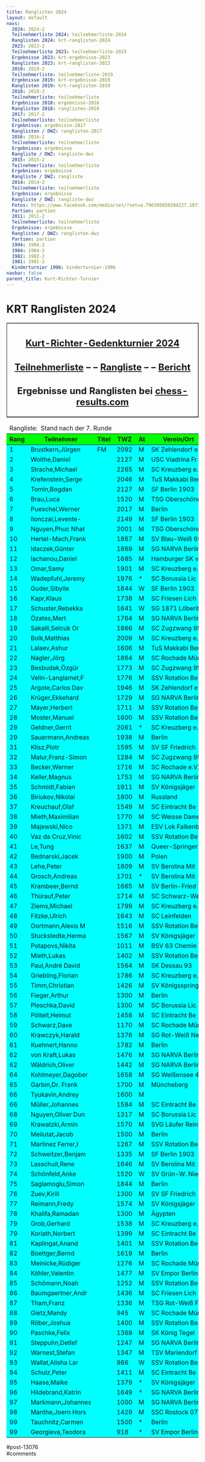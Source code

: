 ```yaml
---
title: Ranglisten 2024 
layout: default
navs:
  2024: 2024-2
  Teilnehmerliste 2024: teilnehmerliste-2024
  Ranglisten 2024: krt-ranglisten-2024
  2023: 2023-2
  Teilnehmerliste 2023: teilnehmerliste-2023
  Ergebnisse 2023: krt-ergebnisse-2023
  Ranglisten 2023: krt-ranglisten-2023
  2019: 2019-2
  Teilnehmerliste: teilnehmerliste-2019
  Ergebnisse 2019: krt-ergebnisse-2019
  Ranglisten 2019: krt-ranglisten-2019
  2018: 2018-2
  Teilnehmerliste: teilnehmerliste
  Ergebnisse 2018: ergebnisse-2018
  Ranglisten 2018: ranglisten-2018
  2017: 2017-2
  Teilnehmerliste: teilnehmerliste
  Ergebnisse: ergebnisse-2017
  Ranglisten / DWZ: ranglisten-2017
  2016: 2016-2
  Teilnehmerliste: teilnehmerliste
  Ergebnisse: ergebnisse
  Rangliste / DWZ: rangliste-dwz
  2015: 2015-2
  Teilnehmerliste: teilnehmerliste
  Ergebnisse: ergebnisse
  Rangliste / DWZ: rangliste
  2014: 2014-2
  Teilnehmerliste: teilnehmerliste
  Ergebnisse: ergebnisse
  Rangliste / DWZ: rangliste-dwz
  Fotos: https://www.facebook.com/media/set/?set=a.796395850394227.1073741841.214119148621903&type=1
  Partien: partien
  2011: 2011-2
  Teilnehmerliste: teilnehmerliste
  Ergebnisse: ergebnisse
  Ranglisten / DWZ: ranglisten-dwz
  Partien: partien
  1994: 1994-2
  1984: 1984-2
  1982: 1982-2
  1981: 1981-2
  Kinderturnier 1996: kinderturnier-1996
navbar: false
parent_title: Kurt-Richter-Turnier
---
```

<div class="post-13076 page type-page status-publish hentry" id="post-13076">
<h1 class="entry-title">KRT Ranglisten 2024</h1>
<div class="entry-content">
<table border="1" width="85%">
<tbody>
<tr>
<th align="center">
<h2 style="text-align: center;"><span style="text-decoration: underline;"><strong>Kurt-Richter-Gedenkturnier 2024</strong></span></h2>
<h2 style="text-align: center;"><a href="https://www.narva-schach.de/wordpress/kurt-richter-turnier/2024-2/teilnehmerliste-2024/"><strong>Teilnehmerliste</strong></a> – – <a href="https://www.narva-schach.de/wordpress/kurt-richter-turnier/2024-2/krt-ranglisten-2024/"><strong>Rangliste</strong></a> – – <a href="https://www.narva-schach.de/wordpress/2024/11/05/kurt-richter-gedenkturnier-2024/"><strong>Bericht</strong></a></h2>
<h2 style="text-align: center;"><span style="font-size: 18pt;">Ergebnisse und Ranglisten bei</span> <a href="https://chess-results.com/tnr966814.aspx?lan=0" rel="noopener" target="_blank"><span style="font-size: 18pt;">chess-results.com</span></a></h2>
</th>
</tr>
</tbody>
</table>
<table class="clean swiss footable">
<thead>
<tr>
<td colspan="13">Rangliste:  Stand nach der 7. Runde</td>
</tr>
<tr bgcolor="#00FF00">
<th>Rang</th>
<th>Teilnehmer</th>
<th>Titel</th>
<th>TWZ</th>
<th>At</th>
<th>Verein/Ort</th>
<th>Land</th>
<th>S</th>
<th>R</th>
<th>V</th>
<th>Punkte</th>
<th>Buchh</th>
<th>SoBerg</th>
</tr>
</thead>
<tbody>
<tr bgcolor="#00FFFF">
<td>1</td>
<td>Brustkern,Jürgen</td>
<td>FM</td>
<td>2092</td>
<td>M</td>
<td>SK Zehlendorf e</td>
<td>GER</td>
<td>6</td>
<td>1</td>
<td>0</td>
<td>6.5</td>
<td>30.5</td>
<td>28.00</td>
</tr>
<tr bgcolor="#00FFFF">
<td>2</td>
<td>Woithe,Daniel</td>
<td></td>
<td>2127</td>
<td>M</td>
<td>USC Viadrina Fr</td>
<td>GER</td>
<td>5</td>
<td>2</td>
<td>0</td>
<td>6.0</td>
<td>32.0</td>
<td>27.50</td>
</tr>
<tr bgcolor="#00FFFF">
<td>3</td>
<td>Strache,Michael</td>
<td></td>
<td>2265</td>
<td>M</td>
<td>SC Kreuzberg e.</td>
<td>GER</td>
<td>5</td>
<td>2</td>
<td>0</td>
<td>6.0</td>
<td>32.0</td>
<td>27.00</td>
</tr>
<tr bgcolor="#00FFFF">
<td>4</td>
<td>Krefenstein,Serge</td>
<td></td>
<td>2046</td>
<td>M</td>
<td>TuS Makkabi Ber</td>
<td>GER</td>
<td>6</td>
<td>0</td>
<td>1</td>
<td>6.0</td>
<td>29.5</td>
<td>24.00</td>
</tr>
<tr bgcolor="#00FFFF">
<td>5</td>
<td>Tomin,Bogdan</td>
<td></td>
<td>2127</td>
<td>M</td>
<td>SF Berlin 1903</td>
<td>SRB</td>
<td>5</td>
<td>1</td>
<td>1</td>
<td>5.5</td>
<td>31.5</td>
<td>22.50</td>
</tr>
<tr bgcolor="#00FFFF">
<td>6</td>
<td>Brau,Luca</td>
<td></td>
<td>1520</td>
<td>M</td>
<td>TSG Oberschönew</td>
<td>GER</td>
<td>4</td>
<td>2</td>
<td>1</td>
<td>5.0</td>
<td>32.5</td>
<td>21.00</td>
</tr>
<tr bgcolor="#00FFFF">
<td>7</td>
<td>Pueschel,Werner</td>
<td></td>
<td>2017</td>
<td>M</td>
<td>Berlin</td>
<td>GER</td>
<td>4</td>
<td>2</td>
<td>1</td>
<td>5.0</td>
<td>31.5</td>
<td>20.00</td>
</tr>
<tr bgcolor="#00FFFF">
<td>8</td>
<td>Ilonczai,Levente-</td>
<td></td>
<td>2149</td>
<td>M</td>
<td>SF Berlin 1903</td>
<td>ROU</td>
<td>4</td>
<td>2</td>
<td>1</td>
<td>5.0</td>
<td>31.0</td>
<td>20.00</td>
</tr>
<tr bgcolor="#00FFFF">
<td>9</td>
<td>Nguyen,Phuc Nhat</td>
<td></td>
<td>2001</td>
<td>M</td>
<td>TSG Oberschönew</td>
<td>GER</td>
<td>4</td>
<td>2</td>
<td>1</td>
<td>5.0</td>
<td>30.5</td>
<td>19.75</td>
</tr>
<tr bgcolor="#00FFFF">
<td>10</td>
<td>Hertel-Mach,Frank</td>
<td></td>
<td>1867</td>
<td>M</td>
<td>SV Blau-Weiß 69</td>
<td>GER</td>
<td>5</td>
<td>0</td>
<td>2</td>
<td>5.0</td>
<td>30.5</td>
<td>18.50</td>
</tr>
<tr bgcolor="#00FFFF">
<td>11</td>
<td>Idaczek,Günter</td>
<td></td>
<td>1869</td>
<td>M</td>
<td>SG NARVA Berlin</td>
<td>GER</td>
<td>4</td>
<td>2</td>
<td>1</td>
<td>5.0</td>
<td>28.0</td>
<td>18.25</td>
</tr>
<tr bgcolor="#00FFFF">
<td>12</td>
<td>Iachanou,Daniel</td>
<td></td>
<td>1685</td>
<td>M</td>
<td>Hamburger SK vo</td>
<td>GER</td>
<td>4</td>
<td>2</td>
<td>1</td>
<td>5.0</td>
<td>27.5</td>
<td>17.75</td>
</tr>
<tr bgcolor="#00FFFF">
<td>13</td>
<td>Omar,Samy</td>
<td></td>
<td>1901</td>
<td>M</td>
<td>SC Kreuzberg e.</td>
<td>EGY</td>
<td>4</td>
<td>2</td>
<td>1</td>
<td>5.0</td>
<td>27.5</td>
<td>17.50</td>
</tr>
<tr bgcolor="#00FFFF">
<td>14</td>
<td>Wadepfuhl,Jeremy</td>
<td></td>
<td>1976</td>
<td>*</td>
<td>SC Borussia Lic</td>
<td>GER</td>
<td>3</td>
<td>3</td>
<td>0</td>
<td>4.5</td>
<td>31.5</td>
<td>18.25</td>
</tr>
<tr bgcolor="#00FFFF">
<td>15</td>
<td>Guder,Sibylle</td>
<td></td>
<td>1844</td>
<td>W</td>
<td>SF Berlin 1903</td>
<td>GER</td>
<td>4</td>
<td>1</td>
<td>2</td>
<td>4.5</td>
<td>31.0</td>
<td>17.25</td>
</tr>
<tr bgcolor="#00FFFF">
<td>16</td>
<td>Kapr,Klaus</td>
<td></td>
<td>1738</td>
<td>M</td>
<td>SC Friesen Lich</td>
<td>GER</td>
<td>3</td>
<td>3</td>
<td>1</td>
<td>4.5</td>
<td>29.0</td>
<td>17.25</td>
</tr>
<tr bgcolor="#00FFFF">
<td>17</td>
<td>Schuster,Rebekka</td>
<td></td>
<td>1641</td>
<td>W</td>
<td>SG 1871 Löberit</td>
<td>GER</td>
<td>4</td>
<td>1</td>
<td>2</td>
<td>4.5</td>
<td>28.5</td>
<td>15.00</td>
</tr>
<tr bgcolor="#00FFFF">
<td>18</td>
<td>Özates,Mert</td>
<td></td>
<td>1764</td>
<td>M</td>
<td>SG NARVA Berlin</td>
<td>TUR</td>
<td>4</td>
<td>1</td>
<td>2</td>
<td>4.5</td>
<td>27.5</td>
<td>14.50</td>
</tr>
<tr bgcolor="#00FFFF">
<td>19</td>
<td>Sakalli,Selcuk Or</td>
<td></td>
<td>1866</td>
<td>M</td>
<td>SC Zugzwang 95</td>
<td>TUR</td>
<td>3</td>
<td>3</td>
<td>0</td>
<td>4.5</td>
<td>25.5</td>
<td>14.00</td>
</tr>
<tr bgcolor="#00FFFF">
<td>20</td>
<td>Bolk,Matthias</td>
<td></td>
<td>2009</td>
<td>M</td>
<td>SC Kreuzberg e.</td>
<td>GER</td>
<td>4</td>
<td>1</td>
<td>2</td>
<td>4.5</td>
<td>24.5</td>
<td>15.00</td>
</tr>
<tr bgcolor="#00FFFF">
<td>21</td>
<td>Lalaev,Ashur</td>
<td></td>
<td>1606</td>
<td>M</td>
<td>TuS Makkabi Ber</td>
<td>FID</td>
<td>4</td>
<td>1</td>
<td>2</td>
<td>4.5</td>
<td>24.5</td>
<td>14.00</td>
</tr>
<tr bgcolor="#00FFFF">
<td>22</td>
<td>Nagler,Jörg</td>
<td></td>
<td>1864</td>
<td>M</td>
<td>SC Rochade Münc</td>
<td>GER</td>
<td>3</td>
<td>3</td>
<td>1</td>
<td>4.5</td>
<td>21.5</td>
<td>13.00</td>
</tr>
<tr bgcolor="#00FFFF">
<td>23</td>
<td>Besbudak,Özgür</td>
<td></td>
<td>1773</td>
<td>M</td>
<td>SC Zugzwang 95</td>
<td>TUR</td>
<td>3</td>
<td>2</td>
<td>2</td>
<td>4.0</td>
<td>31.5</td>
<td>16.50</td>
</tr>
<tr bgcolor="#00FFFF">
<td>24</td>
<td>Velin-Langlamet,F</td>
<td></td>
<td>1776</td>
<td>M</td>
<td>SSV Rotation Be</td>
<td>GER</td>
<td>4</td>
<td>0</td>
<td>3</td>
<td>4.0</td>
<td>31.5</td>
<td>14.00</td>
</tr>
<tr bgcolor="#00FFFF">
<td>25</td>
<td>Argote,Carlos Dav</td>
<td></td>
<td>1946</td>
<td>M</td>
<td>SK Zehlendorf e</td>
<td>COL</td>
<td>3</td>
<td>2</td>
<td>2</td>
<td>4.0</td>
<td>29.5</td>
<td>13.50</td>
</tr>
<tr bgcolor="#00FFFF">
<td>26</td>
<td>Krüger,Ekkehard</td>
<td></td>
<td>1729</td>
<td>M</td>
<td>SG NARVA Berlin</td>
<td>GER</td>
<td>4</td>
<td>0</td>
<td>3</td>
<td>4.0</td>
<td>29.0</td>
<td>12.50</td>
</tr>
<tr bgcolor="#00FFFF">
<td>27</td>
<td>Mayer,Herbert</td>
<td></td>
<td>1711</td>
<td>M</td>
<td>SSV Rotation Be</td>
<td>GER</td>
<td>3</td>
<td>2</td>
<td>2</td>
<td>4.0</td>
<td>27.5</td>
<td>14.25</td>
</tr>
<tr bgcolor="#00FFFF">
<td>28</td>
<td>Moster,Manuel</td>
<td></td>
<td>1600</td>
<td>M</td>
<td>SSV Rotation Be</td>
<td>GER</td>
<td>3</td>
<td>2</td>
<td>2</td>
<td>4.0</td>
<td>27.5</td>
<td>13.50</td>
</tr>
<tr bgcolor="#00FFFF">
<td>29</td>
<td>Geldner,Gerrit</td>
<td></td>
<td>2061</td>
<td>*</td>
<td>SC Kreuzberg e.</td>
<td>GER</td>
<td>4</td>
<td>0</td>
<td>2</td>
<td>4.0</td>
<td>26.5</td>
<td>13.00</td>
</tr>
<tr bgcolor="#00FFFF">
<td>29</td>
<td>Sauermann,Andreas</td>
<td></td>
<td>1938</td>
<td>M</td>
<td>Berlin</td>
<td>GER</td>
<td>3</td>
<td>2</td>
<td>2</td>
<td>4.0</td>
<td>26.5</td>
<td>13.00</td>
</tr>
<tr bgcolor="#00FFFF">
<td>31</td>
<td>Klisz,Piotr</td>
<td></td>
<td>1595</td>
<td>M</td>
<td>SV SF Friedrich</td>
<td>SVK</td>
<td>4</td>
<td>0</td>
<td>3</td>
<td>4.0</td>
<td>26.5</td>
<td>12.00</td>
</tr>
<tr bgcolor="#00FFFF">
<td>32</td>
<td>Malur,Franz-Simon</td>
<td></td>
<td>1284</td>
<td>M</td>
<td>SC Zugzwang 95</td>
<td>GER</td>
<td>2</td>
<td>4</td>
<td>1</td>
<td>4.0</td>
<td>26.0</td>
<td>13.75</td>
</tr>
<tr bgcolor="#00FFFF">
<td>33</td>
<td>Becker,Werner</td>
<td></td>
<td>1716</td>
<td>M</td>
<td>SC Rochade e.V.</td>
<td>GER</td>
<td>3</td>
<td>2</td>
<td>2</td>
<td>4.0</td>
<td>26.0</td>
<td>12.75</td>
</tr>
<tr bgcolor="#00FFFF">
<td>34</td>
<td>Keller,Magnus</td>
<td></td>
<td>1753</td>
<td>M</td>
<td>SG NARVA Berlin</td>
<td>GER</td>
<td>4</td>
<td>0</td>
<td>3</td>
<td>4.0</td>
<td>26.0</td>
<td>9.50</td>
</tr>
<tr bgcolor="#00FFFF">
<td>35</td>
<td>Schmidt,Fabian</td>
<td></td>
<td>1911</td>
<td>M</td>
<td>SV Königsjäger</td>
<td>GER</td>
<td>4</td>
<td>0</td>
<td>3</td>
<td>4.0</td>
<td>25.5</td>
<td>13.00</td>
</tr>
<tr bgcolor="#00FFFF">
<td>36</td>
<td>Biriukov,Nikolai</td>
<td></td>
<td>1800</td>
<td>M</td>
<td>Russland</td>
<td>GER</td>
<td>4</td>
<td>0</td>
<td>3</td>
<td>4.0</td>
<td>24.5</td>
<td>13.50</td>
</tr>
<tr bgcolor="#00FFFF">
<td>37</td>
<td>Kreuchauf,Olaf</td>
<td></td>
<td>1549</td>
<td>M</td>
<td>SC Eintracht Be</td>
<td>GER</td>
<td>2</td>
<td>4</td>
<td>1</td>
<td>4.0</td>
<td>24.5</td>
<td>13.00</td>
</tr>
<tr bgcolor="#00FFFF">
<td>38</td>
<td>Mieth,Maximilian</td>
<td></td>
<td>1770</td>
<td>M</td>
<td>SC Weisse Dame</td>
<td>GER</td>
<td>4</td>
<td>0</td>
<td>3</td>
<td>4.0</td>
<td>24.0</td>
<td>12.00</td>
</tr>
<tr bgcolor="#00FFFF">
<td>39</td>
<td>Majewski,Nico</td>
<td></td>
<td>1371</td>
<td>M</td>
<td>ESV Lok Falkenb</td>
<td>GER</td>
<td>3</td>
<td>2</td>
<td>2</td>
<td>4.0</td>
<td>23.5</td>
<td>13.50</td>
</tr>
<tr bgcolor="#00FFFF">
<td>40</td>
<td>Vaz da Cruz,Vinic</td>
<td></td>
<td>1602</td>
<td>M</td>
<td>SSV Rotation Be</td>
<td>BRA</td>
<td>4</td>
<td>0</td>
<td>3</td>
<td>4.0</td>
<td>23.5</td>
<td>10.00</td>
</tr>
<tr bgcolor="#00FFFF">
<td>41</td>
<td>Le,Tung</td>
<td></td>
<td>1637</td>
<td>M</td>
<td>Queer-Springer</td>
<td>GER</td>
<td>3</td>
<td>2</td>
<td>2</td>
<td>4.0</td>
<td>22.0</td>
<td>11.50</td>
</tr>
<tr bgcolor="#00FFFF">
<td>42</td>
<td>Bednarski,Jacek</td>
<td></td>
<td>1900</td>
<td>M</td>
<td>Polen</td>
<td>POL</td>
<td>2</td>
<td>4</td>
<td>1</td>
<td>4.0</td>
<td>20.5</td>
<td>12.00</td>
</tr>
<tr bgcolor="#00FFFF">
<td>43</td>
<td>Lehe,Peter</td>
<td></td>
<td>1809</td>
<td>M</td>
<td>SV Berolina Mit</td>
<td>GER</td>
<td>4</td>
<td>0</td>
<td>3</td>
<td>4.0</td>
<td>20.0</td>
<td>10.00</td>
</tr>
<tr bgcolor="#00FFFF">
<td>44</td>
<td>Grosch,Andreas</td>
<td></td>
<td>1701</td>
<td>*</td>
<td>SV Berolina Mit</td>
<td>GER</td>
<td>2</td>
<td>3</td>
<td>1</td>
<td>3.5</td>
<td>28.5</td>
<td>12.00</td>
</tr>
<tr bgcolor="#00FFFF">
<td>45</td>
<td>Krambeer,Bernd</td>
<td></td>
<td>1665</td>
<td>M</td>
<td>SV Berlin-Fried</td>
<td>GER</td>
<td>3</td>
<td>1</td>
<td>3</td>
<td>3.5</td>
<td>28.0</td>
<td>11.50</td>
</tr>
<tr bgcolor="#00FFFF">
<td>46</td>
<td>Thürauf,Peter</td>
<td></td>
<td>1714</td>
<td>M</td>
<td>SC Schwarz-Weiß</td>
<td>GER</td>
<td>3</td>
<td>1</td>
<td>3</td>
<td>3.5</td>
<td>26.5</td>
<td>10.75</td>
</tr>
<tr bgcolor="#00FFFF">
<td>47</td>
<td>Ziems,Michael</td>
<td></td>
<td>1799</td>
<td>M</td>
<td>SC Kreuzberg e.</td>
<td>GER</td>
<td>3</td>
<td>1</td>
<td>3</td>
<td>3.5</td>
<td>26.0</td>
<td>10.25</td>
</tr>
<tr bgcolor="#00FFFF">
<td>48</td>
<td>Fitzke,Ulrich</td>
<td></td>
<td>1643</td>
<td>M</td>
<td>SC Leinfelden</td>
<td>GER</td>
<td>3</td>
<td>1</td>
<td>3</td>
<td>3.5</td>
<td>25.5</td>
<td>10.00</td>
</tr>
<tr bgcolor="#00FFFF">
<td>49</td>
<td>Oortmann,Alexis M</td>
<td></td>
<td>1516</td>
<td>M</td>
<td>SSV Rotation Be</td>
<td>GER</td>
<td>3</td>
<td>1</td>
<td>3</td>
<td>3.5</td>
<td>22.5</td>
<td>9.00</td>
</tr>
<tr bgcolor="#00FFFF">
<td>50</td>
<td>Stuckstedte,Herma</td>
<td></td>
<td>1567</td>
<td>M</td>
<td>SV Königsjäger</td>
<td>GER</td>
<td>3</td>
<td>1</td>
<td>3</td>
<td>3.5</td>
<td>22.0</td>
<td>8.25</td>
</tr>
<tr bgcolor="#00FFFF">
<td>51</td>
<td>Potapovs,Nikita</td>
<td></td>
<td>1011</td>
<td>M</td>
<td>BSV 63 Chemie W</td>
<td>GER</td>
<td>3</td>
<td>1</td>
<td>3</td>
<td>3.5</td>
<td>21.5</td>
<td>9.75</td>
</tr>
<tr bgcolor="#00FFFF">
<td>52</td>
<td>Mieth,Lukas</td>
<td></td>
<td>1402</td>
<td>M</td>
<td>SSV Rotation Be</td>
<td>GER</td>
<td>3</td>
<td>1</td>
<td>3</td>
<td>3.5</td>
<td>18.5</td>
<td>6.75</td>
</tr>
<tr bgcolor="#00FFFF">
<td>53</td>
<td>Paul,André David</td>
<td></td>
<td>1564</td>
<td>M</td>
<td>SK Dessau 93</td>
<td>GER</td>
<td>2</td>
<td>2</td>
<td>3</td>
<td>3.0</td>
<td>29.0</td>
<td>11.25</td>
</tr>
<tr bgcolor="#00FFFF">
<td>54</td>
<td>Griebling,Florian</td>
<td></td>
<td>1786</td>
<td>M</td>
<td>SC Kreuzberg e.</td>
<td>GER</td>
<td>2</td>
<td>2</td>
<td>3</td>
<td>3.0</td>
<td>26.5</td>
<td>10.00</td>
</tr>
<tr bgcolor="#00FFFF">
<td>55</td>
<td>Timm,Christian</td>
<td></td>
<td>1426</td>
<td>M</td>
<td>SV Königsspring</td>
<td>GER</td>
<td>1</td>
<td>4</td>
<td>2</td>
<td>3.0</td>
<td>25.0</td>
<td>9.50</td>
</tr>
<tr bgcolor="#00FFFF">
<td>56</td>
<td>Fieger,Arthur</td>
<td></td>
<td>1300</td>
<td>M</td>
<td>Berlin</td>
<td>GER</td>
<td>3</td>
<td>0</td>
<td>4</td>
<td>3.0</td>
<td>24.5</td>
<td>9.50</td>
</tr>
<tr bgcolor="#00FFFF">
<td>57</td>
<td>Pleschka,David</td>
<td></td>
<td>1300</td>
<td>M</td>
<td>SC Borussia Lic</td>
<td>GER</td>
<td>2</td>
<td>2</td>
<td>3</td>
<td>3.0</td>
<td>24.0</td>
<td>9.00</td>
</tr>
<tr bgcolor="#00FFFF">
<td>58</td>
<td>Pöltelt,Helmut</td>
<td></td>
<td>1458</td>
<td>M</td>
<td>SC Eintracht Be</td>
<td>GER</td>
<td>3</td>
<td>0</td>
<td>4</td>
<td>3.0</td>
<td>24.0</td>
<td>8.00</td>
</tr>
<tr bgcolor="#00FFFF">
<td>59</td>
<td>Schwarz,Dave</td>
<td></td>
<td>1170</td>
<td>M</td>
<td>SC Rochade Münc</td>
<td>GER</td>
<td>3</td>
<td>0</td>
<td>4</td>
<td>3.0</td>
<td>24.0</td>
<td>7.00</td>
</tr>
<tr bgcolor="#00FFFF">
<td>60</td>
<td>Krawczyk,Harald</td>
<td></td>
<td>1376</td>
<td>M</td>
<td>SG Rot-Weiß Neu</td>
<td>GER</td>
<td>2</td>
<td>2</td>
<td>3</td>
<td>3.0</td>
<td>23.5</td>
<td>8.75</td>
</tr>
<tr bgcolor="#00FFFF">
<td>61</td>
<td>Kuehnert,Hanno</td>
<td></td>
<td>1782</td>
<td>M</td>
<td>Berlin</td>
<td>GER</td>
<td>2</td>
<td>2</td>
<td>3</td>
<td>3.0</td>
<td>23.5</td>
<td>8.50</td>
</tr>
<tr bgcolor="#00FFFF">
<td>62</td>
<td>von Kraft,Lukas</td>
<td></td>
<td>1476</td>
<td>M</td>
<td>SG NARVA Berlin</td>
<td>GER</td>
<td>3</td>
<td>0</td>
<td>4</td>
<td>3.0</td>
<td>23.5</td>
<td>6.50</td>
</tr>
<tr bgcolor="#00FFFF">
<td>62</td>
<td>Wäldrich,Oliver</td>
<td></td>
<td>1442</td>
<td>M</td>
<td>SG NARVA Berlin</td>
<td>GER</td>
<td>3</td>
<td>0</td>
<td>4</td>
<td>3.0</td>
<td>23.5</td>
<td>6.50</td>
</tr>
<tr bgcolor="#00FFFF">
<td>64</td>
<td>Kohlmeyer,Dagober</td>
<td></td>
<td>1658</td>
<td>M</td>
<td>SG Weißensee 49</td>
<td>GER</td>
<td>2</td>
<td>2</td>
<td>3</td>
<td>3.0</td>
<td>23.0</td>
<td>8.00</td>
</tr>
<tr bgcolor="#00FFFF">
<td>65</td>
<td>Garbin,Dr. Frank</td>
<td></td>
<td>1700</td>
<td>M</td>
<td>Müncheberg</td>
<td>GER</td>
<td>3</td>
<td>0</td>
<td>4</td>
<td>3.0</td>
<td>23.0</td>
<td>7.00</td>
</tr>
<tr bgcolor="#00FFFF">
<td>66</td>
<td>Tyukavin,Andrey</td>
<td></td>
<td>1600</td>
<td>M</td>
<td></td>
<td>GER</td>
<td>3</td>
<td>0</td>
<td>4</td>
<td>3.0</td>
<td>23.0</td>
<td>6.50</td>
</tr>
<tr bgcolor="#00FFFF">
<td>66</td>
<td>Müller,Johannes</td>
<td></td>
<td>1584</td>
<td>M</td>
<td>SC Eintracht Be</td>
<td>GER</td>
<td>3</td>
<td>0</td>
<td>4</td>
<td>3.0</td>
<td>23.0</td>
<td>6.50</td>
</tr>
<tr bgcolor="#00FFFF">
<td>68</td>
<td>Nguyen,Oliver Dun</td>
<td></td>
<td>1317</td>
<td>M</td>
<td>SC Borussia Lic</td>
<td>GER</td>
<td>2</td>
<td>2</td>
<td>3</td>
<td>3.0</td>
<td>22.5</td>
<td>8.75</td>
</tr>
<tr bgcolor="#00FFFF">
<td>69</td>
<td>Krawatzki,Armin</td>
<td></td>
<td>1570</td>
<td>M</td>
<td>SVG Läufer Rein</td>
<td>GER</td>
<td>1</td>
<td>4</td>
<td>2</td>
<td>3.0</td>
<td>22.0</td>
<td>6.75</td>
</tr>
<tr bgcolor="#00FFFF">
<td>70</td>
<td>Meilutat,Jacob</td>
<td></td>
<td>1500</td>
<td>M</td>
<td>Berlin</td>
<td>GER</td>
<td>3</td>
<td>0</td>
<td>4</td>
<td>3.0</td>
<td>20.5</td>
<td>7.50</td>
</tr>
<tr bgcolor="#00FFFF">
<td>71</td>
<td>Martinez Ferrer,I</td>
<td></td>
<td>1267</td>
<td>M</td>
<td>SSV Rotation Be</td>
<td>GER</td>
<td>1</td>
<td>4</td>
<td>2</td>
<td>3.0</td>
<td>20.5</td>
<td>7.25</td>
</tr>
<tr bgcolor="#00FFFF">
<td>72</td>
<td>Schweitzer,Benjam</td>
<td></td>
<td>1335</td>
<td>M</td>
<td>SF Berlin 1903</td>
<td>GER</td>
<td>2</td>
<td>2</td>
<td>3</td>
<td>3.0</td>
<td>20.5</td>
<td>6.50</td>
</tr>
<tr bgcolor="#00FFFF">
<td>73</td>
<td>Lasschuit,Rene</td>
<td></td>
<td>1646</td>
<td>M</td>
<td>SV Berolina Mit</td>
<td>NED</td>
<td>2</td>
<td>2</td>
<td>3</td>
<td>3.0</td>
<td>20.0</td>
<td>8.50</td>
</tr>
<tr bgcolor="#00FFFF">
<td>74</td>
<td>Schönfeld,Anke</td>
<td></td>
<td>1520</td>
<td>W</td>
<td>SV Grün-W. Nied</td>
<td>GER</td>
<td>2</td>
<td>2</td>
<td>3</td>
<td>3.0</td>
<td>17.0</td>
<td>5.00</td>
</tr>
<tr bgcolor="#00FFFF">
<td>75</td>
<td>Saglamoglu,Simon</td>
<td></td>
<td>1844</td>
<td>M</td>
<td>Berlin</td>
<td>GER</td>
<td>2</td>
<td>1</td>
<td>4</td>
<td>2.5</td>
<td>27.0</td>
<td>6.50</td>
</tr>
<tr bgcolor="#00FFFF">
<td>76</td>
<td>Zuev,Kirill</td>
<td></td>
<td>1300</td>
<td>M</td>
<td>SV SF Friedrich</td>
<td>BLR</td>
<td>1</td>
<td>3</td>
<td>3</td>
<td>2.5</td>
<td>25.5</td>
<td>7.75</td>
</tr>
<tr bgcolor="#00FFFF">
<td>77</td>
<td>Reimann,Fredy</td>
<td></td>
<td>1574</td>
<td>M</td>
<td>SV Königsjäger</td>
<td>GER</td>
<td>2</td>
<td>1</td>
<td>4</td>
<td>2.5</td>
<td>24.0</td>
<td>5.75</td>
</tr>
<tr bgcolor="#00FFFF">
<td>78</td>
<td>Khalifa,Ramadan</td>
<td></td>
<td>1300</td>
<td>M</td>
<td>Ägypten</td>
<td>FID</td>
<td>2</td>
<td>1</td>
<td>4</td>
<td>2.5</td>
<td>23.0</td>
<td>7.50</td>
</tr>
<tr bgcolor="#00FFFF">
<td>79</td>
<td>Grob,Gerhard</td>
<td></td>
<td>1538</td>
<td>M</td>
<td>SC Kreuzberg e.</td>
<td>GER</td>
<td>1</td>
<td>3</td>
<td>3</td>
<td>2.5</td>
<td>21.5</td>
<td>6.50</td>
</tr>
<tr bgcolor="#00FFFF">
<td>79</td>
<td>Koriath,Norbert</td>
<td></td>
<td>1399</td>
<td>M</td>
<td>SC Eintracht Be</td>
<td>GER</td>
<td>2</td>
<td>1</td>
<td>4</td>
<td>2.5</td>
<td>21.5</td>
<td>6.50</td>
</tr>
<tr bgcolor="#00FFFF">
<td>81</td>
<td>Kaplingat,Anand</td>
<td></td>
<td>1401</td>
<td>M</td>
<td>SSV Rotation Be</td>
<td>GER</td>
<td>1</td>
<td>3</td>
<td>3</td>
<td>2.5</td>
<td>20.5</td>
<td>6.25</td>
</tr>
<tr bgcolor="#00FFFF">
<td>82</td>
<td>Boettger,Bernd</td>
<td></td>
<td>1619</td>
<td>M</td>
<td>Berlin</td>
<td>GER</td>
<td>0</td>
<td>5</td>
<td>1</td>
<td>2.5</td>
<td>20.0</td>
<td>6.50</td>
</tr>
<tr bgcolor="#00FFFF">
<td>83</td>
<td>Meinicke,Rüdiger</td>
<td></td>
<td>1276</td>
<td>M</td>
<td>SC Rochade Münc</td>
<td>GER</td>
<td>2</td>
<td>1</td>
<td>4</td>
<td>2.5</td>
<td>20.0</td>
<td>5.50</td>
</tr>
<tr bgcolor="#00FFFF">
<td>84</td>
<td>Köhler,Valentin</td>
<td></td>
<td>1477</td>
<td>M</td>
<td>SV Empor Berlin</td>
<td>GER</td>
<td>2</td>
<td>0</td>
<td>5</td>
<td>2.0</td>
<td>26.5</td>
<td>8.00</td>
</tr>
<tr bgcolor="#00FFFF">
<td>85</td>
<td>Schömann,Noah</td>
<td></td>
<td>1252</td>
<td>M</td>
<td>SSV Rotation Be</td>
<td>GER</td>
<td>2</td>
<td>0</td>
<td>5</td>
<td>2.0</td>
<td>23.5</td>
<td>5.50</td>
</tr>
<tr bgcolor="#00FFFF">
<td>86</td>
<td>Baumgaertner,Andr</td>
<td></td>
<td>1436</td>
<td>M</td>
<td>SC Friesen Lich</td>
<td>GER</td>
<td>1</td>
<td>2</td>
<td>3</td>
<td>2.0</td>
<td>21.5</td>
<td>4.25</td>
</tr>
<tr bgcolor="#00FFFF">
<td>87</td>
<td>Tham,Franz</td>
<td></td>
<td>1336</td>
<td>M</td>
<td>TSG Rot-Weiß Fr</td>
<td>GER</td>
<td>2</td>
<td>0</td>
<td>5</td>
<td>2.0</td>
<td>20.5</td>
<td>2.50</td>
</tr>
<tr bgcolor="#00FFFF">
<td>88</td>
<td>Gietz,Mandy</td>
<td></td>
<td>945</td>
<td>W</td>
<td>SC Rochade Münc</td>
<td>GER</td>
<td>2</td>
<td>0</td>
<td>2</td>
<td>2.0</td>
<td>19.5</td>
<td>3.50</td>
</tr>
<tr bgcolor="#00FFFF">
<td>89</td>
<td>Röber,Joshua</td>
<td></td>
<td>1400</td>
<td>M</td>
<td>SSV Rotation Be</td>
<td>GER</td>
<td>2</td>
<td>0</td>
<td>4</td>
<td>2.0</td>
<td>19.0</td>
<td>2.50</td>
</tr>
<tr bgcolor="#00FFFF">
<td>90</td>
<td>Paschke,Felix</td>
<td></td>
<td>1369</td>
<td>M</td>
<td>SK König Tegel</td>
<td>GER</td>
<td>1</td>
<td>2</td>
<td>4</td>
<td>2.0</td>
<td>18.0</td>
<td>3.75</td>
</tr>
<tr bgcolor="#00FFFF">
<td>91</td>
<td>Steppuhn,Detlef</td>
<td></td>
<td>1247</td>
<td>M</td>
<td>SG NARVA Berlin</td>
<td>GER</td>
<td>2</td>
<td>0</td>
<td>5</td>
<td>2.0</td>
<td>18.0</td>
<td>2.50</td>
</tr>
<tr bgcolor="#00FFFF">
<td>92</td>
<td>Warnest,Stefan</td>
<td></td>
<td>1347</td>
<td>M</td>
<td>TSV Mariendorf</td>
<td>GER</td>
<td>1</td>
<td>1</td>
<td>5</td>
<td>1.5</td>
<td>22.0</td>
<td>3.75</td>
</tr>
<tr bgcolor="#00FFFF">
<td>93</td>
<td>Wallat,Alisha Lar</td>
<td></td>
<td>986</td>
<td>W</td>
<td>SSV Rotation Be</td>
<td>GER</td>
<td>1</td>
<td>1</td>
<td>5</td>
<td>1.5</td>
<td>20.0</td>
<td>2.75</td>
</tr>
<tr bgcolor="#00FFFF">
<td>94</td>
<td>Schulz,Peter</td>
<td></td>
<td>1411</td>
<td>M</td>
<td>SC Eintracht Be</td>
<td>GER</td>
<td>1</td>
<td>0</td>
<td>6</td>
<td>1.0</td>
<td>23.0</td>
<td>4.00</td>
</tr>
<tr bgcolor="#00FFFF">
<td>95</td>
<td>Haase,Maike</td>
<td></td>
<td>1379</td>
<td>*</td>
<td>SV Königsjäger</td>
<td>GER</td>
<td>1</td>
<td>0</td>
<td>3</td>
<td>1.0</td>
<td>20.5</td>
<td>1.00</td>
</tr>
<tr bgcolor="#00FFFF">
<td>96</td>
<td>Hildebrand,Katrin</td>
<td></td>
<td>1649</td>
<td>*</td>
<td>SG NARVA Berlin</td>
<td>GER</td>
<td>1</td>
<td>0</td>
<td>0</td>
<td>1.0</td>
<td>20.0</td>
<td>2.00</td>
</tr>
<tr bgcolor="#00FFFF">
<td>97</td>
<td>Markmann,Johannes</td>
<td></td>
<td>1000</td>
<td>M</td>
<td>SG NARVA Berlin</td>
<td>GER</td>
<td>0</td>
<td>2</td>
<td>5</td>
<td>1.0</td>
<td>18.5</td>
<td>2.00</td>
</tr>
<tr bgcolor="#00FFFF">
<td>98</td>
<td>Manthe,Joern Hors</td>
<td></td>
<td>1429</td>
<td>M</td>
<td>SSC Rostock 07</td>
<td>GER</td>
<td>1</td>
<td>0</td>
<td>6</td>
<td>1.0</td>
<td>16.5</td>
<td>1.00</td>
</tr>
<tr bgcolor="#00FFFF">
<td>99</td>
<td>Tauchnitz,Carmen</td>
<td></td>
<td>1500</td>
<td>*</td>
<td>Berlin</td>
<td>GER</td>
<td>0</td>
<td>0</td>
<td>5</td>
<td>0.0</td>
<td>17.0</td>
<td>0.00</td>
</tr>
<tr bgcolor="#00FFFF">
<td>99</td>
<td>Georgieva,Teodora</td>
<td></td>
<td>918</td>
<td>*</td>
<td>SV Empor Berlin</td>
<td>GER</td>
<td>0</td>
<td>0</td>
<td>5</td>
<td>0.0</td>
<td>17.0</td>
<td>0.00</td>
</tr>
</tbody>
</table>
</div><!-- .entry-content -->
</div> #post-13076 
<div id="comments">
</div> #comments 
